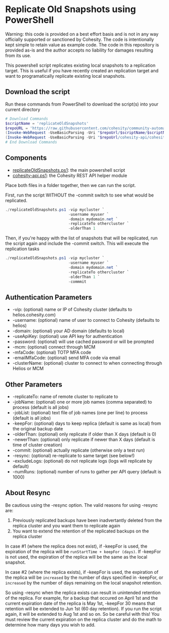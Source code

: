 # Replicate Old Snapshots using PowerShell

Warning: this code is provided on a best effort basis and is not in any way officially supported or sanctioned by Cohesity. The code is intentionally kept simple to retain value as example code. The code in this repository is provided as-is and the author accepts no liability for damages resulting from its use.

This powershell script replicates existing local snapshots to a replication target. This is useful if you have recently created an replication target and want to programatically replicate existing local snapshots.

## Download the script

Run these commands from PowerShell to download the script(s) into your current directory

```powershell
# Download Commands
$scriptName = 'replicateOldSnapshots'
$repoURL = 'https://raw.githubusercontent.com/cohesity/community-automation-samples/main/powershell'
(Invoke-WebRequest -UseBasicParsing -Uri "$repoUrl/$scriptName/$scriptName.ps1").content | Out-File "$scriptName.ps1"; (Get-Content "$scriptName.ps1") | Set-Content "$scriptName.ps1"
(Invoke-WebRequest -UseBasicParsing -Uri "$repoUrl/cohesity-api/cohesity-api.ps1").content | Out-File cohesity-api.ps1; (Get-Content cohesity-api.ps1) | Set-Content cohesity-api.ps1
# End Download Commands
```

## Components

* [replicateOldSnapshots.ps1](https://raw.githubusercontent.com/cohesity/community-automation-samples/main/powershell/replicateOldSnapshots/replicateOldSnapshots.ps1): the main powershell script
* [cohesity-api.ps1](https://raw.githubusercontent.com/cohesity/community-automation-samples/main/powershell/cohesity-api/cohesity-api.ps1): the Cohesity REST API helper module

Place both files in a folder together, then we can run the script.

First, run the script WITHOUT the -commit switch to see what would be replicated.

```powershell
./replicateOldSnapshots.ps1 -vip mycluster `
                            -username myuser `
                            -domain mydomain.net `
                            -replicateTo othercluster `
                            -olderThan 1
```

Then, if you're happy with the list of snapshots that will be replicated, run the script again and include the -commit switch. This will execute the replication tasks

```powershell
./replicateOldSnapshots.ps1 -vip mycluster `
                            -username myuser `
                            -domain mydomain.net `
                            -replicateTo othercluster `
                            -olderThan 1 `
                            -commmit
```

## Authentication Parameters

* -vip: (optional) name or IP of Cohesity cluster (defaults to helios.cohesity.com)
* -username: (optional) name of user to connect to Cohesity (defaults to helios)
* -domain: (optional) your AD domain (defaults to local)
* -useApiKey: (optional) use API key for authentication
* -password: (optional) will use cached password or will be prompted
* -mcm: (optional) connect through MCM
* -mfaCode: (optional) TOTP MFA code
* -emailMfaCode: (optional) send MFA code via email
* -clusterName: (optional) cluster to connect to when connecting through Helios or MCM

## Other Parameters

* -replicateTo: name of remote cluster to replicate to
* -jobName: (optional) one or more job names (comma separated) to process (default is all jobs)
* -jobList: (optional) text file of job names (one per line) to process (default is all jobs)
* -keepFor: (optional) days to keep replica (default is same as local) from the original backup date
* -olderThan: (optional) only replicate if older than X days (default is 0)
* -newerThan: (optional) only replicate if newer than X days (default is time of cluster creation)
* -commit: (optional) actually replicate (otherwise only a test run)
* -resync: (optional) re-replicate to same target (see below!)
* -excludeLogs: (optional) do not replicate logs (logs will replicate by default)
* -numRuns: (optional) number of runs to gather per API query (default is 1000)

## About Resync

Be cautious using the -resync option. The valid reasons for using -resync are:

1) Previously replicated backups have been inadvertantly deleted from the replica cluster and you want them to replicate again
2) You want to extend the retention of the replicated backups on the replica cluster

In case #1 (where the replica does not exist), if -keepFor is used, the expiration of the replica will be `runStartTime + keepFor (days)`. If -keepFor is not used, the expiration of the replica will be the same as the local snapshot.

In case #2 (where the replica exists), if -keepFor is used, the expiration of the replica will be `increased` by the number of days specified in -keepFor, or `increased` by the number of days remaining on the local snapshot retention.

So using -resync when the replica exists can result in unintended retention of the replica. For example, for a backup that occured on April 1st and the current expiration date of the replica is May 1st, -keepFor 30 means that retention will be extended to Jun 1st (60 day retention). If you run the script again, it will be extended to Aug 1st and so on. So be careful with this! You must review the current expiration on the replica cluster and do the math to determine how many days you wish to add.
